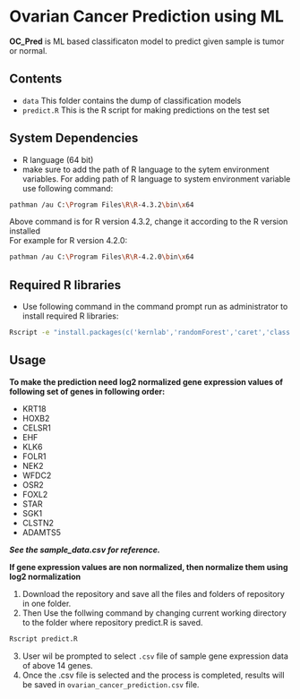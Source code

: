 
# Ovarian Cancer Prediction using ML

**OC_Pred** is ML based classificaton model to predict given sample is tumor or normal.


## Contents
* ``data`` This folder contains the dump of classification models
* ``predict.R`` This is the R script for making predictions on the test set
## System Dependencies
* R language (64 bit) 
* make sure to add the path of R language to the sytem environment variables.
For adding path of R language to system environment variable use following command:                        
```bash
pathman /au C:\Program Files\R\R-4.3.2\bin\x64
```                                                                               
Above command is for R version 4.3.2, change it according to the R version installed               
For example for R version 4.2.0:                                                       
```bash
pathman /au C:\Program Files\R\R-4.2.0\bin\x64
```

## Required R libraries
* Use following command in the command prompt run as administrator to install required R libraries:                                                         
```bash
Rscript -e "install.packages(c('kernlab','randomForest','caret','class'),repos='https://cloud.r-project.org', dependencies=TRUE)"
```
## Usage
**To make the prediction need log2 normalized gene expression values of following set of genes in following order:**

* KRT18
* HOXB2
* CELSR1
* EHF
* KLK6
* FOLR1
* NEK2
* WFDC2
* OSR2
* FOXL2
* STAR
* SGK1
* CLSTN2
* ADAMTS5

***See the sample_data.csv for reference.***

**If gene expression values are non normalized, then normalize them using log2 normalization** 

1. Download the repository and save all the files and folders of repository in one folder.
2. Then Use the follwing command by changing current working directory to the folder where repository predict.R is saved.
```bash
Rscript predict.R
```
3. User wil be prompted to select ``.csv`` file of sample gene expression data of above 14 genes.  
4. Once the .csv file is selected and the process is completed, results will be saved in ``ovarian_cancer_prediction.csv`` file.




